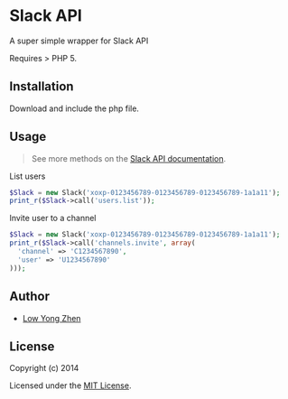 Slack API
=========

A super simple wrapper for Slack API

Requires > PHP 5.

Installation
------------

Download and include the php file.

Usage
-----

> See more methods on the [Slack API documentation](https://api.slack.com/methods).

List users

```php
$Slack = new Slack('xoxp-0123456789-0123456789-0123456789-1a1a11');
print_r($Slack->call('users.list'));
```

Invite user to a channel

```php
$Slack = new Slack('xoxp-0123456789-0123456789-0123456789-1a1a11');
print_r($Slack->call('channels.invite', array(
  'channel' => 'C1234567890',
  'user' => 'U1234567890'
)));
```

Author
-------

- [Low Yong Zhen](mailto:yz@stargate.io)

License
-------

Copyright (c) 2014

Licensed under the [MIT License](http://yzlow.mit-license.org/).
